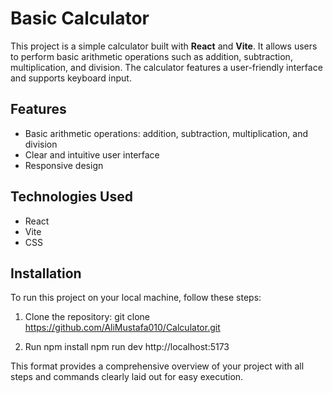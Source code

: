 # Basic Calculator

This project is a simple calculator built with **React** and **Vite**. It allows users to perform basic arithmetic operations such as addition, subtraction, multiplication, and division. The calculator features a user-friendly interface and supports keyboard input.

## Features

- Basic arithmetic operations: addition, subtraction, multiplication, and division
- Clear and intuitive user interface
- Responsive design

## Technologies Used

- React
- Vite
- CSS

## Installation

To run this project on your local machine, follow these steps:

1. Clone the repository:
   git clone https://github.com/AliMustafa010/Calculator.git

2. Run
  npm install
  npm run dev
  http://localhost:5173

This format provides a comprehensive overview of your project with all steps and commands clearly laid out for easy execution.

